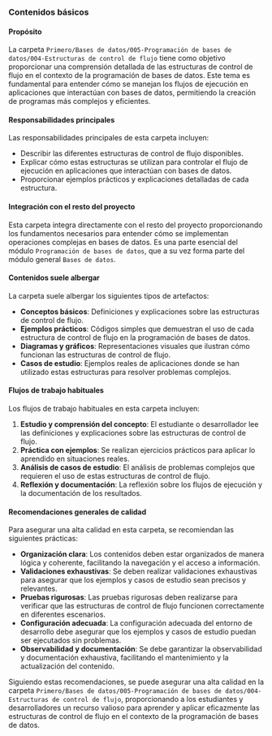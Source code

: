 ### Contenidos básicos

#### Propósito
La carpeta `Primero/Bases de datos/005-Programación de bases de datos/004-Estructuras de control de flujo` tiene como objetivo proporcionar una comprensión detallada de las estructuras de control de flujo en el contexto de la programación de bases de datos. Este tema es fundamental para entender cómo se manejan los flujos de ejecución en aplicaciones que interactúan con bases de datos, permitiendo la creación de programas más complejos y eficientes.

#### Responsabilidades principales
Las responsabilidades principales de esta carpeta incluyen:
- Describir las diferentes estructuras de control de flujo disponibles.
- Explicar cómo estas estructuras se utilizan para controlar el flujo de ejecución en aplicaciones que interactúan con bases de datos.
- Proporcionar ejemplos prácticos y explicaciones detalladas de cada estructura.

#### Integración con el resto del proyecto
Esta carpeta integra directamente con el resto del proyecto proporcionando los fundamentos necesarios para entender cómo se implementan operaciones complejas en bases de datos. Es una parte esencial del módulo `Programación de bases de datos`, que a su vez forma parte del módulo general `Bases de datos`.

#### Contenidos suele albergar
La carpeta suele albergar los siguientes tipos de artefactos:
- **Conceptos básicos**: Definiciones y explicaciones sobre las estructuras de control de flujo.
- **Ejemplos prácticos**: Códigos simples que demuestran el uso de cada estructura de control de flujo en la programación de bases de datos.
- **Diagramas y gráficos**: Representaciones visuales que ilustran cómo funcionan las estructuras de control de flujo.
- **Casos de estudio**: Ejemplos reales de aplicaciones donde se han utilizado estas estructuras para resolver problemas complejos.

#### Flujos de trabajo habituales
Los flujos de trabajo habituales en esta carpeta incluyen:
1. **Estudio y comprensión del concepto**: El estudiante o desarrollador lee las definiciones y explicaciones sobre las estructuras de control de flujo.
2. **Práctica con ejemplos**: Se realizan ejercicios prácticos para aplicar lo aprendido en situaciones reales.
3. **Análisis de casos de estudio**: El análisis de problemas complejos que requieren el uso de estas estructuras de control de flujo.
4. **Reflexión y documentación**: La reflexión sobre los flujos de ejecución y la documentación de los resultados.

#### Recomendaciones generales de calidad
Para asegurar una alta calidad en esta carpeta, se recomiendan las siguientes prácticas:
- **Organización clara**: Los contenidos deben estar organizados de manera lógica y coherente, facilitando la navegación y el acceso a información.
- **Validaciones exhaustivas**: Se deben realizar validaciones exhaustivas para asegurar que los ejemplos y casos de estudio sean precisos y relevantes.
- **Pruebas rigurosas**: Las pruebas rigurosas deben realizarse para verificar que las estructuras de control de flujo funcionen correctamente en diferentes escenarios.
- **Configuración adecuada**: La configuración adecuada del entorno de desarrollo debe asegurar que los ejemplos y casos de estudio puedan ser ejecutados sin problemas.
- **Observabilidad y documentación**: Se debe garantizar la observabilidad y documentación exhaustiva, facilitando el mantenimiento y la actualización del contenido.

Siguiendo estas recomendaciones, se puede asegurar una alta calidad en la carpeta `Primero/Bases de datos/005-Programación de bases de datos/004-Estructuras de control de flujo`, proporcionando a los estudiantes y desarrolladores un recurso valioso para aprender y aplicar eficazmente las estructuras de control de flujo en el contexto de la programación de bases de datos.
